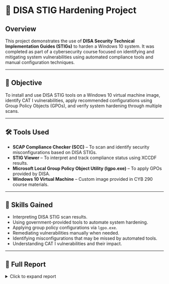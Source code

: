 # 🔐 DISA STIG Hardening Project

## Overview
This project demonstrates the use of **DISA Security Technical Implementation Guides (STIGs)** to harden a Windows 10 system. It was completed as part of a cybersecurity course focused on identifying and mitigating system vulnerabilities using automated compliance tools and manual configuration techniques.

---

## 🎯 Objective
To install and use DISA STIG tools on a Windows 10 virtual machine image, identify CAT I vulnerabilities, apply recommended configurations using Group Policy Objects (GPOs), and verify system hardening through multiple scans.

---

## 🛠️ Tools Used
- **SCAP Compliance Checker (SCC)** – To scan and identify security misconfigurations based on DISA STIGs.
- **STIG Viewer** – To interpret and track compliance status using XCCDF results.
- **Microsoft Local Group Policy Object Utility (lgpo.exe)** – To apply GPOs provided by DISA.
- **Windows 10 Virtual Machine** – Custom image provided in CYB 290 course materials.

---

## 🧠 Skills Gained
- Interpreting DISA STIG scan results.
- Using government-provided tools to automate system hardening.
- Applying group policy configurations via `lgpo.exe`.
- Remediating vulnerabilities manually when needed.
- Identifying misconfigurations that may be missed by automated tools.
- Understanding CAT I vulnerabilities and their impact.

---

## 📄 Full Report

<details>
<summary>Click to expand report</summary>

### Q1. Most Critical CAT I Vulnerability
The most critical CAT I vulnerability identified was **V-220702**, which requires BitLocker encryption on all disks. Without BitLocker, if a device is lost or stolen, sensitive data can be accessed by unauthorized users. BitLocker adds a vital layer of protection by encrypting data and ensuring it can only be decrypted with the correct credentials or keys. This vulnerability is high priority due to the direct risk of data leakage.

---

### Q2. STIG Viewer Pie Chart – First Scan  
![First Scan](first_scan.png)

---

### Q3. STIG Viewer Pie Chart – After Applying GPOs  
![After GPO](after_gpo.png)

---

### Q4. Remaining CAT I Vulnerabilities After GPO Application
After applying the DISA-provided Group Policy objects via `lgpo.exe`, the following vulnerabilities remained:

- **V-220702** – BitLocker is still not enabled.
- **V-220718** – Internet Information Services (IIS) is still installed, which increases the system's attack surface.
- **V-220726** – Data Execution Prevention (DEP) is not configured to "OptOut", which is required to prevent malicious code from executing in memory.

These vulnerabilities were not addressed by GPOs and had to be fixed manually.

---

### Q5. STIG Viewer Pie Chart – Final Scan After Manual Fixes  
![Final Scan](last_scan.png)

---

### Q6. Observations from Manual Review
A manual inspection of the system revealed additional risks not detected by DISA tools:
- Windows was **not fully updated**, exposing it to known vulnerabilities.
- Multiple unexpected users (e.g., **Visitor** in the admin group) were found with administrative rights.
- **Telnet** was installed, which transmits data in plaintext and is considered insecure.

This emphasized the importance of complementing automated scanning with hands-on analysis for a more complete security assessment.

</details>
